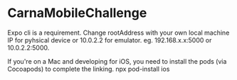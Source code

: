 # CarnaMobileChallenge
Expo cli is a requirement.
Change rootAddress with your own local machine IP for pyhsical device or 10.0.2.2 for emulator. eg. 192.168.x.x:5000 or 10.0.2.2:5000.

If you're on a Mac and developing for iOS, you need to install the pods (via Cocoapods) to complete the linking.
npx pod-install ios
